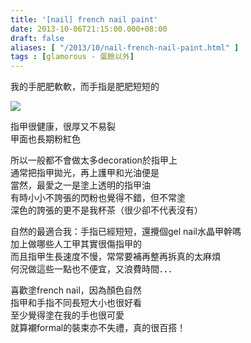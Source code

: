 ```yaml
---
title: '[nail] french nail paint'
date: 2013-10-06T21:15:00.000+08:00
draft: false
aliases: [ "/2013/10/nail-french-nail-paint.html" ]
tags : [glamorous - 蛋臉以外]
---
```


我的手肥肥軟軟，而手指是肥肥短短的  

[![](https://3.bp.blogspot.com/-KJ5lxYG42VE/XCORmj7JXzI/AAAAAAAAB20/sgxbOhVu58wPWXJLIoV2dmtNNd9AmDgYwCLcBGAs/s640/21.jpg)](https://3.bp.blogspot.com/-KJ5lxYG42VE/XCORmj7JXzI/AAAAAAAAB20/sgxbOhVu58wPWXJLIoV2dmtNNd9AmDgYwCLcBGAs/s1600/21.jpg)

指甲很健康，很厚又不易裂  
甲面也長期粉紅色   
  
所以一般都不會做太多decoration於指甲上   
通常把指甲拋光，再上護甲和光油便是  
當然，最愛之一是塗上透明的指甲油  
有時小小不誇張的閃粉也覺得不錯，但不常塗   
深色的誇張的更不是我杯茶（很少卻不代表沒有）   
  
自然的最適合我：手指已經短短，還攪個gel nail水晶甲幹嗎    
加上做哪些人工甲其實很傷指甲的   
而且指甲生長速度不慢，常常要補再整再拆真的太麻煩   
何況做這些一點也不便宜，又浪費時間．．．  
  
喜歡塗french nail，因為顏色自然  
指甲和手指不同長短大小也很好看    
至少覺得塗在我的手也很可愛   
就算襯formal的裝束亦不失禮，真的很百搭！